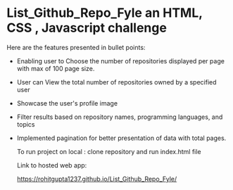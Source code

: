 # List_Github_Repo_Fyle an HTML, CSS , Javascript challenge

Here are the features presented in bullet points:

- Enabling user to Choose the number of repositories displayed per page with max of 100 page size.
- User can View the total number of repositories owned by a specified user
- Showcase the user's profile image
- Filter results based on repository names, programming languages, and topics
- Implemented pagination for better presentation of data with total pages.

  To run project on local :
  clone repository and run index.html file

   Link to hosted web app:

  https://rohitgupta1237.github.io/List_Github_Repo_Fyle/


